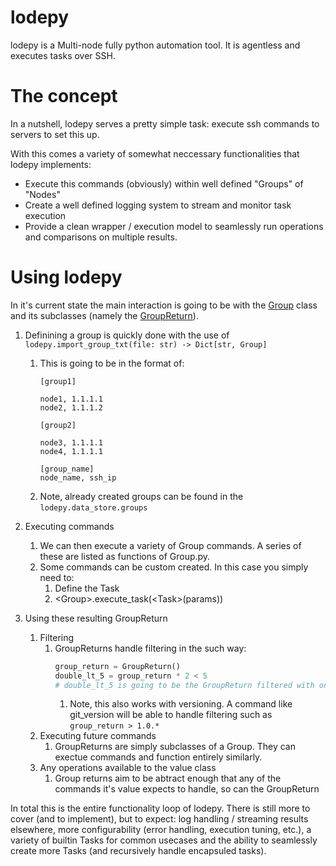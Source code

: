 # lodepy
lodepy is a Multi-node fully python automation tool. It is agentless and executes tasks over SSH.

# The concept
In a nutshell, lodepy serves a pretty simple task: execute ssh commands to servers to set this up.

With this comes a variety of somewhat neccessary functionalities that lodepy implements:
* Execute this commands (obviously) within well defined "Groups" of "Nodes"
* Create a well defined logging system to stream and monitor task execution
* Provide a clean wrapper / execution model to seamlessly run operations and comparisons on multiple results.

# Using lodepy
In it's current state the main interaction is going to be with the [Group](https://github.com/tkatchen/lodepy/blob/main/src/lodepy/groups/group.py) class and its subclasses (namely the [GroupReturn](https://github.com/tkatchen/lodepy/blob/main/src/lodepy/groups/group_return.py)).

1) Definining a group is quickly done with the use of `lodepy.import_group_txt(file: str) -> Dict[str, Group]`
   1) This is going to be in the format of:
      ```
      [group1]

      node1, 1.1.1.1
      node2, 1.1.1.2

      [group2]

      node3, 1.1.1.1
      node4, 1.1.1.1

      [group_name]
      node_name, ssh_ip
      ```
   2) Note, already created groups can be found in the `lodepy.data_store.groups`

2) Executing commands
   1) We can then execute a variety of Group commands. A series of these are listed as functions of Group.py.
   2) Some commands can be custom created. In this case you simply need to:
      1) Define the Task
      2) \<Group\>.execute_task(\<Task\>(params))

3) Using these resulting GroupReturn
   1) Filtering
      1) GroupReturns handle filtering in the such way:
          ```python
          group_return = GroupReturn()
          double_lt_5 = group_return * 2 < 5
          # double_lt_5 is going to be the GroupReturn filtered with only nodes doubled returning a value less than 5.
          ```
           1) Note, this also works with versioning. A command like git_version will be able to handle filtering such as `group_return > 1.0.*`
   2) Executing future commands
      1) GroupReturns are simply subclasses of a Group. They can exectue commands and function entirely similarly.
   3) Any operations available to the value class
      1) Group returns aim to be abtract enough that any of the commands it's value expects to handle, so can the GroupReturn


In total this is the entire functionality loop of lodepy. There is still more to cover (and to implement), but to expect: log handling / streaming results elsewhere, more configurability (error handling, execution tuning, etc.), a variety of builtin Tasks for common usecases and the ability to seamlessly create more Tasks (and recursively handle encapsuled tasks).